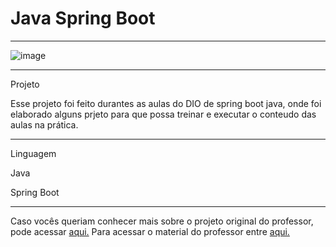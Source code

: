 # Java Spring Boot
*************************************************************************************************


![image](https://user-images.githubusercontent.com/72118415/235304114-2b5ea846-6cb2-48f6-a470-05c756584294.png)



*****************************************************************************************************
Projeto

Esse projeto foi feito durantes as aulas do DIO de spring boot java, onde foi elaborado alguns prjeto
para que possa treinar e executar o conteudo das aulas na prática.

******************************************************************************************************
Linguagem


Java

Spring Boot

******************************************************************************************************
Caso vocês queriam conhecer mais sobre o projeto original do professor, pode acessar [aqui.](https://github.com/digitalinnovationone/dio-springboot)
Para acessar o material do professor entre [aqui.](https://docs.google.com/presentation/d/1jS5Ov8UCSnzgW3TLBcAsGrXo__kL6FOG/edit#slide=id.p2)
